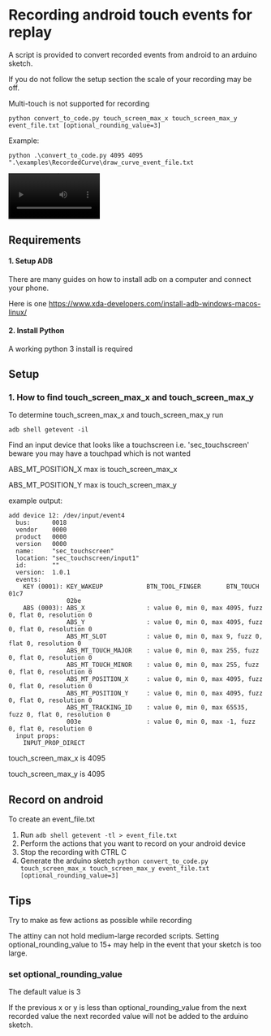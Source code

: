 # Recording android touch events for replay
A script is provided to convert recorded events from android to an arduino sketch. 

If you do not follow the setup section the scale of your recording may be off.

Multi-touch is not supported for recording


`python convert_to_code.py touch_screen_max_x touch_screen_max_y event_file.txt [optional_rounding_value=3]`

Example: 

`python .\convert_to_code.py 4095 4095 ".\examples\RecordedCurve\draw_curve_event_file.txt`

<video src='demo/draw_curve.mp4' width=180/> |


## Requirements
#### 1. Setup ADB

There are many guides on how to install adb on a computer and connect your phone.

Here is one https://www.xda-developers.com/install-adb-windows-macos-linux/

#### 2. Install Python

A working python 3 install is required 

## Setup
### 1. How to find touch_screen_max_x and touch_screen_max_y

To determine touch_screen_max_x and touch_screen_max_y run

   `adb shell getevent -il`

Find an input device that looks like a touchscreen i.e. 'sec_touchscreen' beware you may have a touchpad which is not wanted

ABS_MT_POSITION_X max is touch_screen_max_x

ABS_MT_POSITION_Y max is touch_screen_max_y

example output:
```
add device 12: /dev/input/event4
  bus:      0018
  vendor    0000
  product   0000
  version   0000
  name:     "sec_touchscreen"
  location: "sec_touchscreen/input1"
  id:       ""
  version:  1.0.1
  events:
    KEY (0001): KEY_WAKEUP            BTN_TOOL_FINGER       BTN_TOUCH             01c7
                02be
    ABS (0003): ABS_X                 : value 0, min 0, max 4095, fuzz 0, flat 0, resolution 0
                ABS_Y                 : value 0, min 0, max 4095, fuzz 0, flat 0, resolution 0
                ABS_MT_SLOT           : value 0, min 0, max 9, fuzz 0, flat 0, resolution 0
                ABS_MT_TOUCH_MAJOR    : value 0, min 0, max 255, fuzz 0, flat 0, resolution 0
                ABS_MT_TOUCH_MINOR    : value 0, min 0, max 255, fuzz 0, flat 0, resolution 0
                ABS_MT_POSITION_X     : value 0, min 0, max 4095, fuzz 0, flat 0, resolution 0
                ABS_MT_POSITION_Y     : value 0, min 0, max 4095, fuzz 0, flat 0, resolution 0
                ABS_MT_TRACKING_ID    : value 0, min 0, max 65535, fuzz 0, flat 0, resolution 0
                003e                  : value 0, min 0, max -1, fuzz 0, flat 0, resolution 0
  input props:
    INPUT_PROP_DIRECT
```
touch_screen_max_x is 4095

touch_screen_max_y is 4095

## Record on android
To create an event_file.txt

1. Run `adb shell getevent -tl > event_file.txt`
2. Perform the actions that you want to record on your android device
3. Stop the recording with CTRL C
4. Generate the arduino sketch
    `python convert_to_code.py touch_screen_max_x touch_screen_max_y event_file.txt [optional_rounding_value=3]`
## Tips

Try to make as few actions as possible while recording

The attiny can not hold medium-large recorded scripts. Setting optional_rounding_value to 15+ may help in the event that your sketch is too large.
### set optional_rounding_value
   The default value is 3

   If the previous x or y is less than optional_rounding_value from the next recorded value the next recorded value will not be added to the arduino sketch.


